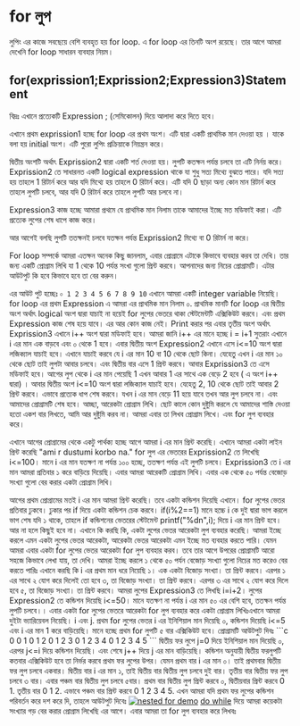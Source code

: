 # for লুপ

লুপিং এর কাজে সবছেয়ে বেশি ব্যবহৃত হয় for loop. এ for loop এর তিনটি অংশ রয়েছে। তার আগে আমরা দেখেনি for loop সাধারন ব্যবহার নিয়ম।

## for\(exprission1;Exprission2;Expression3\)Statement

বিদ্রঃ এখানে প্রত্যেকটি Expression ; \(সেমিকোলন\) দিয়ে আলাদা করে দিতে হবে।

এখানে প্রথম exprission1 হচ্ছে for loop এর প্রথম অংশ। এটি দ্বারা একটি প্রাথমিক মান দেওয়া হয় । যাকে বলা হয় initial অংশ। এটি পুরো লুপিং প্রক্রিয়াকে নিয়ন্ত্রন করে।

দ্বিতীয় অংশটি অর্থাৎ Exprission2 দ্বারা একটি শর্ত দেওয়া হয়। লুপটি কতক্ষন পর্যন্ত চলবে তা এটি নির্নয় করে। Exprission2 তে সাধারনত একটি logical expression থাকে যা শুধু সত্য মিথ্যে বুঝতে পারে। যদি সত্য হয় তাহলে 1 রিটার্ন করে আর যদি মিথ্যে হয় তাহলে 0 রিটার্ন করে। এটি যদি 0 ছাড়া অন্য কোন মান রিটার্ন করে তাহলে লুপটি চলবে, আর যদি 0 রিটার্ন করে তাহলে লুপটি আর চলবে না।

Expression3 কাজ হচ্ছে আমারা প্রথমে যে প্রাথমিক মান নিলাম তাকে আমাদের ইচ্ছে মত মডিফাই করা। এটি প্রত্যেক লুপের শেষ ধাপে কাজ করে।

আর আগেই বলছি লুপটি ততক্ষনই চলবে যতক্ষন পর্যন্ত Exprission2 মিথ্যে বা 0 রিটার্ন না করে।

For loop সম্পর্কে আমরা এতক্ষন অনেক কিছু জানলাম, এবার প্রোগ্রামে এটাকে কিভাবে ব্যবহার করব তা দেখি। তার জন্য একটি প্রোগ্রাম লিখি যা 1 থেকে 10 পর্যন্ত সংখা গুলো প্রিন্ট করবে। আপনাদের জন্য নিচের প্রোগ্রামটি। এটার আউটপুট কি হবে কিভাবে হবে তা বের করুন।

এর আউট পুট হচ্ছেঃ `০ 1 2 3 4 5 6 7 8 9 10` এখানে আমরা একটি integer variable নিয়েছি। for loop এর প্রথম Expression এ আমরা এর প্রাথমিক মান নিলাম ০. প্রাথমিক মানটি for loop এর দ্বিতীয় অংশ অর্থাৎ logical অংশ দ্বারা যাচাই না হয়েই for লুপের ভেতরে থাকা স্টেটমেন্টটি এক্সিকিউট করবে। এবং প্রথম Expression কাজ শেষ হয়ে যাবে। এর আর কোন কাজ নেই। Print করার পর এবার তৃতীয় অংশ অর্থাৎ Exprission3 এখানে i++ অংশ দ্বারা মডিফাই হবে। আমরা জানি i++ এর মানে হচ্ছে i = i+1 সুতরাং এখানে i এর মান এক বাড়বে এবং ০ থেকে 1 হবে। এবার দ্বিতীয় অংশ Expression2 এখানে এসে i&lt;=10 অংশ দ্বারা লজিক্যাল যাচাই হবে। এখানে যাচাই করবে যে i এর মান 10 বা 10 থেকে ছোট কিনা। যেহেতু এখন i এর মান ১০ থেকে ছোট তাই লুপটা আবার চলবে। এবং দ্বিতীয় বার এসে 1 প্রিন্ট করবে। আবার Exprission3 তে এসে মডিফাই হবে। আগের লুপ থেকে i এর মান পেয়েছি 1 এখন আবার 1 এর সাথে এক বেড়ে 2 হবে \( এ অংশ i++ দ্বারা\) । আবার দ্বিতীয় অংশ i&lt;=10 অংশ দ্বারা লজিক্যাল যাচাই হবে। যেহেতু 2, 10 থেকে ছোট তাই আবার 2 প্রিন্ট করবে। এভাবে প্রত্যেক ধাপ শেষ করবে। যখন i এর মান বেড়ে 11 হয়ে যাবে তখন আর লুপ চলবে না। এবং আমাদের প্রোগ্রামটি শেষ হবে। আচ্ছা, আরেকটা প্রোগ্রাম লিখি। ছোট কালে কোন দুষ্টুমি করলে যে আমাদের শাস্তি দেওয়া হতো একশ বার লিখতে, আমি আর দুষ্টুমি করব না। আমরা এবার তা লিখব প্রোগ্রাম লিখে। এবং for লুপ ব্যবহার করে।

এখানে আগের প্রোগ্রামের থেকে একটু পার্থক্য হচ্ছে আগে আমরা i এর মান প্রিন্ট করেছি। এখানে আমরা একটা লাইন প্রিন্ট করেছি "ami r dustumi korbo na." for লুপ এর ভেতরের Exprission2 তে লিখেছি i&lt;=100। মানে i এর মান যতক্ষণ না পর্যন্ত ১০০ হচ্ছে, ততক্ষণ পর্যন্ত এই লুপটি চলবে। Exprission3 তে i এর মান আমরা প্রতিবার ১ করে বাড়িয়ে দিয়েছি। এবার আমরা আরেকটি প্রোগ্রাম লিখি। এবার এক থেকে ৫০ পর্যন্ত বেজোড় সংখ্যা গুলো বের করার একটা প্রোগ্রাম লিখি।

আগের প্রথম প্রোগ্রামের মতই i এর মান আমরা প্রিন্ট করেছি। তবে একটা কন্ডিশন দিয়েছি এখানে। for লুপের ভেতর প্রতিবার ঢুকবে। ঢুকার পর if দিয়ে একটা কন্ডিশন চেক করবে। if\(i%2==1\) মানে হচ্চে i কে দুই দ্বারা ভাগ করলে ভাগ শেষ যদি ১ থাকে, তাহলে if কন্ডিশনের ভেতরের স্টেটমেন্ট printf\("%dn",i\); দিয়ে i এর মান প্রিন্ট হবে। আর না হলে কিছুই হবে না। এখানে কি করছি কি, একটা লুপের ভেতর আরেকটা লুপ ব্যবহার করেছি। আমরা ইচ্ছে করলে এমন একটা লুপের ভেতর আরেকটা, আরেকটা ভেতর আরেকটা এমন ইচ্ছে মত ব্যবহার করতে পারি। যেমন আমরা এবার একটা for লুপের ভেতর আরেকটা for লুপ ব্যবহার করব। তবে তার আগে উপরের প্রোগ্রামটি আরো সহজে কিভাবে লেখা যায়, তা দেখি। আমরা ইচ্ছে করলে ১ থেকে ৫০ পর্যন বেজোড় সংখ্যা গুলো নিচের মত করেও বের করতে পারিঃ এখানে করছি কি i এর প্রথম মান ধরে নিয়েছি ১। এক একটা বিজোড় সংখ্যা। তা প্রিন্ট করবে। এরপর ১ এর সাথে ২ যোগ করে দিলেই তো হবে ৩, তা বিজোড় সংখ্যা। তা প্রিন্ট করবে। এরপর ৩ এর সাথে ২ যোগ করে দিলে হবে ৫, তা বিজোড় সংখ্যা। তা প্রিন্ট করবে। আমরা লুপের Expression3 তে লিখছি i=i+2। লুপের Expression2 তে কন্ডিশন দিয়েছি i&lt;=50। মানে যতক্ষণ না পর্যন্ত i এর মান ৫০ এর বেশি হবে, ততক্ষন পর্যন্ত লুপটি চলবে।। এবার একটা for লুপের ভেতরে আরেকটা for লুপ ব্যবহার করে একটা প্রোগ্রাম লিখিঃএখানে আমরা দুইটা ভ্যারিয়েবল নিয়েছি। i এবং j. প্রথম for লুপের ভেতর i এর ইনিশিয়াল মান দিয়েছি ০, কন্ডিশন দিয়েছি i&lt;=5 এবং i এর মান 1 করে বাড়িয়েছি। মানে হচ্ছে প্রথম for লুপটি ৫ বার এক্সিকিউট হবে। প্রোগ্রামটি আউটপুট দিবঃ \`\`\`c 0 0 1 0 1 2 0 1 2 3 0 1 2 3 4 0 1 2 3 4 5 \`\`\` দ্বিতীয় ফর লুপে j=0 দিয়ে ইনিশিয়াল মান দিয়েছি ০, এরপর j&lt;=i দিয়ে কন্ডিশন দিয়েছি। এবং শেষে j++ দিয়ে j এর মান বাড়িয়েছি। কন্ডিশন অনুযায়ী দ্বিতীয় ফরলুপটি কতবার এক্সিকিউট হবে তা নির্ভর করবে প্রথম ফর লুপের উপর। যেমন প্রথম বার i এর মান ০। তাই প্রথমবার দ্বিতীয় ফর লুপ চলবে একবার। দ্বিতীয় বার i এর মান ১, তাই দ্বিতীয় বার দ্বিতীয় লুপ চলবে দুই বার। তৃতীয় বার দ্বিতীয় ফর লুপ চলবে ৩ বার। এবার পঞ্চম বার দ্বিতীয় লুপ চলবে ৫বার। প্রথম বার দ্বিতীয় লুপ প্রিন্ট করবে ০, দ্বিতীয়বার প্রিন্ট করবে 0 1. তৃতীয় বার 0 1 2. এভাবে পঞ্চম বার প্রিন্ট করবে 0 1 2 3 4 5. এখন আমরা যদি প্রথম ফর লুপের কন্ডিশন পরিবর্তন করে দশ করে দি, তাহলে আউটপুট দিবেঃ [![nested for demo](http://jakir.me/wp-content/uploads/2015/03/nested-for-demo.png)](http://jakir.me/wp-content/uploads/2015/03/nested-for-demo.png) [do while](http://jakir.me/c-do-while/) দিয়ে আমরা কয়েকটা সংখ্যার গড় বের করার প্রোগ্রাম লিখেছি এর আগে। এবার আমরা তা for লুপ ব্যবহার করে লিখবঃ


